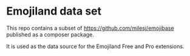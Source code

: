 # Emojiland data set

This repo contains a subset of https://github.com/milesj/emojibase published as a composer package.

It is used as the data source for the Emojiland Free and Pro extensions.
